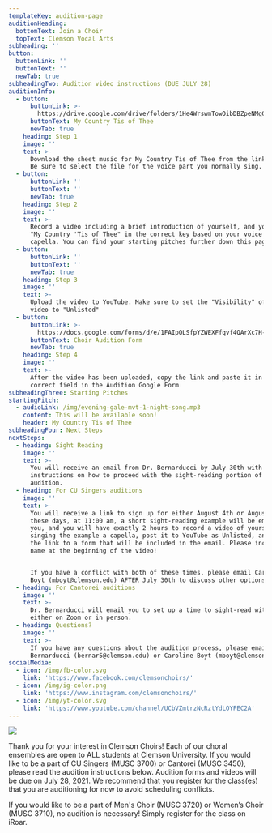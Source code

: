 ```yaml
---
templateKey: audition-page
auditionHeading:
  bottomText: Join a Choir
  topText: Clemson Vocal Arts
subheading: ''
button:
  buttonLink: ''
  buttonText: ''
  newTab: true
subheadingTwo: Audition video instructions (DUE JULY 28)
auditionInfo:
  - button:
      buttonLink: >-
        https://drive.google.com/drive/folders/1He4WrswmTowOibDBZpeNMgQwzEK9f2Am?usp=sharing
      buttonText: My Country Tis of Thee
      newTab: true
    heading: Step 1
    image: ''
    text: >-
      Download the sheet music for My Country Tis of Thee from the link below.
      Be sure to select the file for the voice part you normally sing.
  - button:
      buttonLink: ''
      buttonText: ''
      newTab: true
    heading: Step 2
    image: ''
    text: >-
      Record a video including a brief introduction of yourself, and you singing
      "My Country 'Tis of Thee" in the correct key based on your voice part, a
      capella. You can find your starting pitches further down this page.
  - button:
      buttonLink: ''
      buttonText: ''
      newTab: true
    heading: Step 3
    image: ''
    text: >-
      Upload the video to YouTube. Make sure to set the "Visibility" of the
      video to "Unlisted"
  - button:
      buttonLink: >-
        https://docs.google.com/forms/d/e/1FAIpQLSfpYZWEXFfqvf4QArXc7H-kcM4skMOW4gkfybq3knt4Ifn3vg/viewform?usp=sf_link
      buttonText: Choir Audition Form
      newTab: true
    heading: Step 4
    image: ''
    text: >-
      After the video has been uploaded, copy the link and paste it in the
      correct field in the Audition Google Form
subheadingThree: Starting Pitches
startingPitch:
  - audioLink: /img/evening-gale-mvt-1-night-song.mp3
    content: This will be available soon!
    header: My Country Tis of Thee
subheadingFour: Next Steps
nextSteps:
  - heading: Sight Reading
    image: ''
    text: >-
      You will receive an email from Dr. Bernarducci by July 30th with
      instructions on how to proceed with the sight-reading portion of your
      audition. 
  - heading: For CU Singers auditions
    image: ''
    text: >-
      You will receive a link to sign up for either August 4th or August 9th. On
      these days, at 11:00 am, a short sight-reading example will be emailed to
      you, and you will have exactly 2 hours to record a video of yourself
      singing the example a capella, post it to YouTube as Unlisted, and submit
      the link to a form that will be included in the email. Please include your
      name at the beginning of the video!


      If you have a conflict with both of these times, please email Caroline
      Boyt (mboyt@clemson.edu) AFTER July 30th to discuss other options.
  - heading: For Cantorei auditions
    image: ''
    text: >-
      Dr. Bernarducci will email you to set up a time to sight-read with him
      either on Zoom or in person.
  - heading: Questions?
    image: ''
    text: >-
      If you have any questions about the audition process, please email Dr.
      Bernarducci (bernar5@clemson.edu) or Caroline Boyt (mboyt@clemson.edu).
socialMedia:
  - icon: /img/fb-color.svg
    link: 'https://www.facebook.com/clemsonchoirs/'
  - icon: /img/ig-color.png
    link: 'https://www.instagram.com/clemsonchoirs/'
  - icon: /img/yt-color.svg
    link: 'https://www.youtube.com/channel/UCbVZmtrzNcRztYdLOYPEC2A'
---
```

![](/img/level3-clemsonuniversitychoirs_rgb_collegeof-codip.jpg)

Thank you for your interest in Clemson Choirs! Each of our choral ensembles are open to ALL students at Clemson University. If you would like to be a part of CU Singers (MUSC 3700) or Cantorei (MUSC 3450), please read the audition instructions below. Audition forms and videos will be due on July 28, 2021. We recommend that you register for the class(es) that you are auditioning for now to avoid scheduling conflicts.

If you would like to be a part of Men's Choir (MUSC 3720) or Women’s Choir (MUSC 3710), no audition is necessary! Simply register for the class on iRoar.
